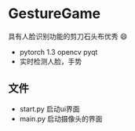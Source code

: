 # GestureGame
具有人脸识别功能的剪刀石头布优秀 :smile:
- pytorch 1.3 opencv pyqt
- 实时检测人脸，手势
## 文件  
- start.py 启动ui界面
- main.py 启动摄像头的界面

